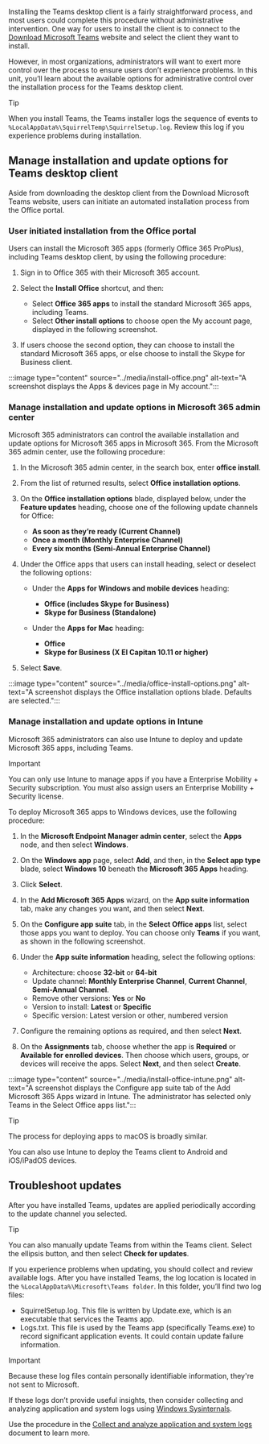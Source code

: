 Installing the Teams desktop client is a fairly straightforward process, and most users could complete this procedure without administrative intervention. One way for users to install the client is to connect to the [Download Microsoft Teams]( https://www.microsoft.com/microsoft-teams/download-app?azure-portal=true) website and select the client they want to install. 

However, in most organizations, administrators will want to exert more control over the process to ensure users don’t experience problems. In this unit, you’ll learn about the available options for administrative control over the installation process for the Teams desktop client. 

> [!TIP]
> When you install Teams, the Teams installer logs the sequence of events to `%LocalAppData%\SquirrelTemp\SquirrelSetup.log`. Review this log if you experience problems during installation.

## Manage installation and update options for Teams desktop client

Aside from downloading the desktop client from the Download Microsoft Teams website, users can initiate an automated installation process from the Office portal. 

### User initiated installation from the Office portal

Users can install the Microsoft 365 apps (formerly Office 365 ProPlus), including Teams desktop client, by using the following procedure:

1. Sign in to Office 365 with their Microsoft 365 account. 
2. Select the **Install Office** shortcut, and then: 

   - Select **Office 365 apps** to install the standard Microsoft 365 apps, including Teams. 
   - Select **Other install options** to choose open the My account page, displayed in the following screenshot. 

3. If users choose the second option, they can choose to install the standard Microsoft 365 apps, or else choose to install the Skype for Business client. 

:::image type="content" source="../media/install-office.png" alt-text="A screenshot displays the Apps & devices page in My account.":::

### Manage installation and update options in Microsoft 365 admin center

Microsoft 365 administrators can control the available installation and update options for Microsoft 365 apps in Microsoft 365. From the Microsoft 365 admin center, use the following procedure:

1. In the Microsoft 365 admin center, in the search box, enter **office install**. 
2. From the list of returned results, select **Office installation options**.
3. On the **Office installation options** blade, displayed below, under the **Feature updates** heading, choose one of the following update channels for Office:

   - **As soon as they’re ready (Current Channel)**
   - **Once a month (Monthly Enterprise Channel)**
   - **Every six months (Semi-Annual Enterprise Channel)**

4. Under the Office apps that users can install heading, select or deselect the following options:

   - Under the **Apps for Windows and mobile devices** heading:

      - **Office (includes Skype for Business)**
      - **Skype for Business (Standalone)**

   - Under the **Apps for Mac** heading:

      - **Office**
      - **Skype for Business (X EI Capitan 10.11 or higher)**

5. Select **Save**.


:::image type="content" source="../media/office-install-options.png" alt-text="A screenshot displays the Office installation options blade. Defaults are selected.":::


### Manage installation and update options in Intune

Microsoft 365 administrators can also use Intune to deploy and update Microsoft 365 apps, including Teams. 

> [!IMPORTANT]
> You can only use Intune to manage apps if you have a Enterprise Mobility + Security subscription. You must also assign users an Enterprise Mobility + Security license. 

To deploy Microsoft 365 apps to Windows devices, use the following procedure: 

1. In the **Microsoft Endpoint Manager admin center**, select the **Apps** node, and then select **Windows**. 
2. On the **Windows app** page, select **Add**, and then, in the **Select app type** blade, select **Windows 10** beneath the **Microsoft 365 Apps** heading. 
3. Click **Select**.
4. In the **Add Microsoft 365 Apps** wizard, on the **App suite information** tab, make any changes you want, and then select **Next**.
5. On the **Configure app suite** tab, in the **Select Office apps** list, select those apps you want to deploy. You can choose only **Teams** if you want, as shown in the following screenshot. 
6. Under the **App suite information** heading, select the following options:

   - Architecture: choose **32-bit** or **64-bit**
   - Update channel: **Monthly Enterprise Channel**, **Current Channel**, **Semi-Annual Channel**.
   - Remove other versions: **Yes** or **No**
   - Version to install: **Latest** or **Specific**
   - Specific version: Latest version or other, numbered version

7. Configure the remaining options as required, and then select **Next**.
8. On the **Assignments** tab, choose whether the app is **Required** or **Available for enrolled devices**. Then choose which users, groups, or devices will receive the apps. Select **Next**, and then select **Create**. 

:::image type="content" source="../media/install-office-intune.png" alt-text="A screenshot displays the Configure app suite tab of the Add Microsoft 365 Apps wizard in Intune. The administrator has selected only Teams in the Select Office apps list.":::

> [!TIP]
> The process for deploying apps to macOS is broadly similar. 

You can also use Intune to deploy the Teams client to Android and iOS/iPadOS devices. 

## Troubleshoot updates

After you have installed Teams, updates are applied periodically according to the update channel you selected. 

> [!TIP]
> You can also manually update Teams from within the Teams client. Select the ellipsis button, and then select **Check for updates**.

If you experience problems when updating, you should collect and review available logs. After you have installed Teams, the log location is located in the `%LocalAppData%\Microsoft\Teams folder`. In this folder, you’ll find two log files:

- SquirrelSetup.log. This file is written by Update.exe, which is an executable that services the Teams app.
- Logs.txt. This file is used by the Teams app (specifically Teams.exe) to record significant application events. It could contain update failure information.

> [!IMPORTANT]
> Because these log files contain personally identifiable information, they're not sent to Microsoft.

If these logs don’t provide useful insights, then consider collecting and analyzing application and system logs using [Windows Sysinternals](/sysinternals).

Use the procedure in the [Collect and analyze application and system logs](https://docs.microsoft.com/microsoftteams/troubleshoot-installation#collect-and-analyze-application-and-system-logs?azure-portal=true) document to learn more. 